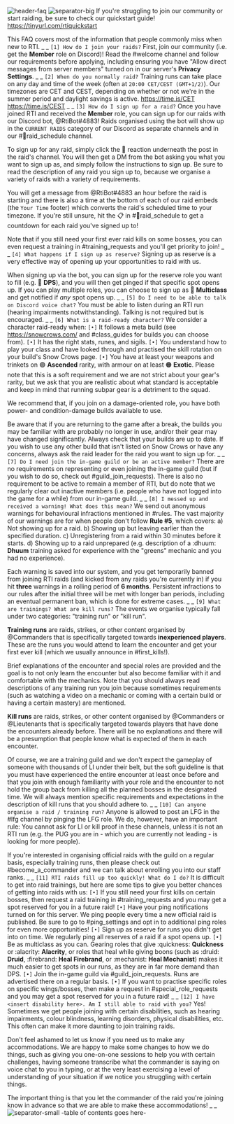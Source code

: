 ![header-faq](../../graphics/headers/header-faq.png)
![separator-big](../../graphics/separators/separator-big.png)
If you're struggling to join our community or start raiding, be sure to check our quickstart guide!
https://tinyurl.com/rtiquickstart

This FAQ covers most of the information that people commonly miss when new to RTI.
_ _
`[1] How do I join your raids?`
First, join our community (i.e. get the **Member** role on Discord)! Read the #welcome channel and follow our requirements before applying, including ensuring you have "Allow direct messages from server members" turned on in our server's **Privacy Settings**.
_ _
`[2] When do you normally raid?`
Training runs can take place on any day and time of the week (often at `20:00 CET/CEST (GMT+1/2)`).
Our timezones are CET and CEST, depending on whether or not we're in the summer period and daylight savings is active.
<https://time.is/CET>
<https://time.is/CEST>
_ _
`[3] How do I sign up for a raid?`
Once you have joined RTI and received the **Member** role, you can sign up for our raids with our Discord bot, @RtiBot#4883! Raids organised using the bot will show up in the `CURRENT RAIDS` category of our Discord as separate channels and in our #📅raid_schedule channel.

To sign up for any raid, simply click the :pencil: reaction underneath the post in the raid's channel. You will then get a DM from the bot asking you what you want to sign up as, and simply follow the instructions to sign up. Be sure to read the description of any raid you sign up to, because we organise a variety of raids with a variety of requirements.

You will get a message from @RtiBot#4883 an hour before the raid is starting and there is also a time at the bottom of each of our raid embeds (the `Your Time` footer) which converts the raid's scheduled time to your timezone. If you're still unsure, hit the :clipboard: in #📅raid_schedule to get a countdown for each raid you've signed up to!

Note that if you still need your first ever raid kills on some bosses, you can even request a training in #training_requests and you'll get priority to join!
_ _
`[4] What happens if I sign up as reserve?`
Signing up as reserve is a very effective way of opening up your opportunities to raid with us.

When signing up via the bot, you can sign up for the reserve role you want to fill (e.g. 🔴 **DPS**), and you will then get pinged if that specific spot opens up. If you can play multiple roles, you can choose to sign up as 🧩 **Multiclass** and get notified if _any_ spot opens up.
_ _
`[5] Do I need to be able to talk on Discord voice chat?`
You must be able to listen during an RTI run (hearing impairments notwithstanding). Talking is not required but is encouraged.
_ _
`[6] What is a raid-ready character?`
We consider a character raid-ready when:
`[•]` It follows a meta build (see <https://snowcrows.com/> and #class_guides for builds you can choose from).
`[•]` It has the right stats, runes, and sigils.
`[•]` You understand how to play your class and have looked through and practised the skill rotation on your build's Snow Crows page.
`[•]` You have at least your weapons and trinkets on 🟣 **Ascended** rarity, with armour on at least 🟠 **Exotic**. Please note that this is a soft requirement and we are not strict about your gear's rarity, but we ask that you are realistic about what standard is acceptable and keep in mind that running subpar gear is a detriment to the squad.

We recommend that, if you join on a damage-oriented role, you have both power- and condition-damage builds available to use.

Be aware that if you are returning to the game after a break, the builds you may be familiar with are probably no longer in use, and/or their gear may have changed significantly. Always check that your builds are up to date. If you wish to use any other build that isn't listed on Snow Crows or have any concerns, always ask the raid leader for the raid you want to sign up for.
_ _
`[7] Do I need join the in-game guild or be an active member?`
There are no requirements on representing or even joining the in-game guild (but if you wish to do so, check out #guild_join_requests). There is also no requirement to be active to remain a member of RTI, but do note that we regularly clear out inactive members (i.e. people who have not logged into the game for a while) from our in-game guild.
_ _
`[8] I messed up and received a warning! What does this mean?`
We send out anonymous warnings for behavioural infractions mentioned in #rules. The vast majority of our warnings are for when people don't follow **Rule #5**, which covers:
a) Not showing up for a raid.
b) Showing up but leaving earlier than the specified duration.
c) Unregistering from a raid within 30 minutes before it starts.
d) Showing up to a raid unprepared (e.g. description of a :dhuum: **Dhuum** training asked for experience with the "greens" mechanic and you had no experience).

Each warning is saved into our system, and you get temporarily banned from joining RTI raids (and kicked from any raids you're currently in) if you hit **three** warnings in a rolling period of **6 months**. Persistent infractions to our rules after the initial three will be met with longer ban periods, including an eventual permanent ban, which is done for extreme cases.
_ _
`[9] What are trainings? What are kill runs?`
The events we organise typically fall under two categories: "training run" or "kill run".

**Training runs** are raids, strikes, or other content organised by @Commanders that is specifically targeted towards **inexperienced players**. These are the runs you would attend to learn the encounter and get your first ever kill (which we usually announce in #first_kills!).

Brief explanations of the encounter and special roles are provided and the goal is to not only learn the encounter but also become familiar with it and comfortable with the mechanics. Note that you should always read descriptions of any training run you join because sometimes requirements (such as watching a video on a mechanic or coming with a certain build or having a certain mastery) are mentioned.

**Kill runs** are raids, strikes, or other content organised by @Commanders or @Lieutenants that is specifically targeted towards players that have done the encounters already before. There will be no explanations and there will be a presumption that people know what is expected of them in each encounter.

Of course, we are a training guild and we don't expect the gameplay of someone with thousands of LI under their belt, but the soft guideline is that you must have experienced the entire encounter at least once before and that you join with enough familiarity with your role and the encounter to not hold the group back from killing all the planned bosses in the designated time. We will always mention specific requirements and expectations in the description of kill runs that you should adhere to.
_ _
`[10] Can anyone organise a raid / training run?`
Anyone is allowed to post an LFG in the #lfg channel by pinging the LFG role. We do, however, have an important rule: You cannot ask for LI or kill proof in these channels, unless it is not an RTI run (e.g. the PUG you are in - which you are currently not leading - is looking for more people).

If you're interested in organising official raids with the guild on a regular basis, especially training runs, then please check out #become_a_commander and we can talk about enrolling you into our staff ranks.
_ _
`[11] RTI raids fill up too quickly! What do I do?`
It is difficult to get into raid trainings, but here are some tips to give you better chances of getting into raids with us:
`[•]` If you still need your first kills on certain bosses, then request a raid training in #training_requests and you may get a spot reserved for you in a future raid!
`[•]` Have your ping notifications turned on for this server. We ping people every time a new official raid is published. Be sure to go to #ping_settings and opt in to additional ping roles for even more opportunities!
`[•]` Sign up as reserve for runs you didn't get into on time. We regularly ping all reserves of a raid if a spot opens up.
`[•]` Be as multiclass as you can. Gearing roles that give :quickness: **Quickness** or :alacrity: **Alacrity**, or roles that heal while giving boons (such as :druid: **Druid**, :firebrand: **Heal Firebrand**, or :mechanist: **Heal Mechanist**) makes it much easier to get spots in our runs, as they are in far more demand than DPS.
`[•]` Join the in-game guild via #guild_join_requests. Runs are advertised there on a regular basis.
`[•]` If you want to practise specific roles on specific wings/bosses, then make a request in #special_role_requests and you may get a spot reserved for you in a future raid!
_ _
`[12] I have <insert disability here>. Am I still able to raid with you?`
Yes! Sometimes we get people joining with certain disabilities, such as hearing impairments, colour blindness, learning disorders, physical disabilities, etc. This often can make it more daunting to join training raids.

Don't feel ashamed to let us know if you need us to make any accommodations. We are happy to make some changes to how we do things, such as giving you one-on-one sessions to help you with certain challenges, having someone transcribe what the commander is saying on voice chat to you in typing, or at the very least exercising a level of understanding of your situation if we notice you struggling with certain things.

The important thing is that you let the commander of the raid you're joining know in advance so that we are able to make these accommodations!
_ _
![separator-small](../../graphics/separators/separator-small.png)
-table of contents goes here-
